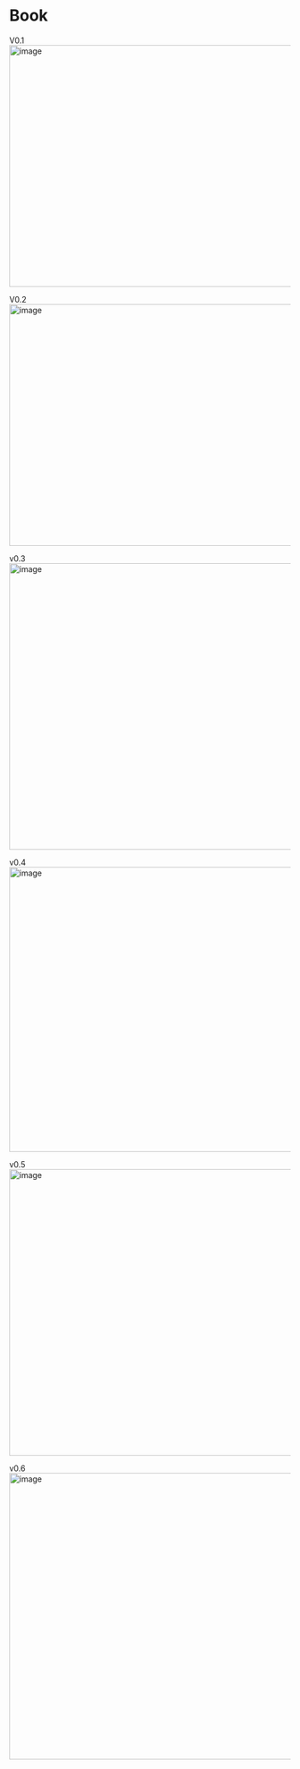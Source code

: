 # Book
V0.1
<img width="602" height="432" alt="image" src="https://github.com/user-attachments/assets/407a1314-d60c-4ef9-983f-ec3cc79dd05b" />

V0.2
<img width="602" height="432" alt="image" src="https://github.com/user-attachments/assets/f0a36fdb-4a80-449f-a9d2-ec45fd4dde62" />

v0.3
<img width="782" height="512" alt="image" src="https://github.com/user-attachments/assets/2e5d1a08-674d-49a8-9d90-bc7d1e562fdc" />

v0.4
<img width="791" height="509" alt="image" src="https://github.com/user-attachments/assets/8c36325c-3892-4baf-a820-28d60ec6236c" />

v0.5
<img width="782" height="512" alt="image" src="https://github.com/user-attachments/assets/be436ff7-9663-47b9-87bb-1ac1124d8bc9" />

v0.6 
<img width="782" height="512" alt="image" src="https://github.com/user-attachments/assets/cb6e3229-2439-42c3-9238-a61bd3a6ecd2" />
